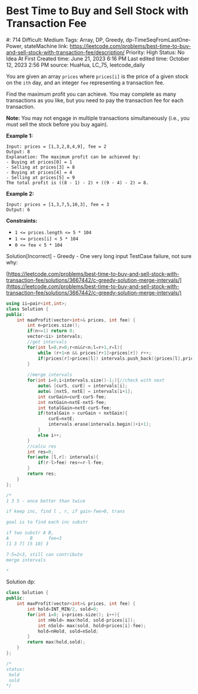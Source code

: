 # Best Time to Buy and Sell Stock with Transaction Fee

#: 714
Difficult: Medium
Tags: Array, DP, Greedy, dp-TimeSeqFromLastOne-Power, stateMachine
link: https://leetcode.com/problems/best-time-to-buy-and-sell-stock-with-transaction-fee/description/
Priority: High
Status: No Idea At First
Created time: June 21, 2023 6:16 PM
Last edited time: October 12, 2023 2:56 PM
source: HuaHua, LC_75, leetcode_daily

You are given an array `prices` where `prices[i]` is the price of a given stock on the `ith` day, and an integer `fee` representing a transaction fee.

Find the maximum profit you can achieve. You may complete as many transactions as you like, but you need to pay the transaction fee for each transaction.

**Note:** You may not engage in multiple transactions simultaneously (i.e., you must sell the stock before you buy again).

**Example 1:**

```
Input: prices = [1,3,2,8,4,9], fee = 2
Output: 8
Explanation: The maximum profit can be achieved by:
- Buying at prices[0] = 1
- Selling at prices[3] = 8
- Buying at prices[4] = 4
- Selling at prices[5] = 9
The total profit is ((8 - 1) - 2) + ((9 - 4) - 2) = 8.

```

**Example 2:**

```
Input: prices = [1,3,7,5,10,3], fee = 3
Output: 6

```

**Constraints:**

- `1 <= prices.length <= 5 * 104`
- `1 <= prices[i] < 5 * 104`
- `0 <= fee < 5 * 104`

Solution[Incorrect] - Greedy - One very long input TestCase failure, not sure why:

[https://leetcode.com/problems/best-time-to-buy-and-sell-stock-with-transaction-fee/solutions/3667442/c-greedy-solution-merge-intervals/](https://leetcode.com/problems/best-time-to-buy-and-sell-stock-with-transaction-fee/solutions/3667442/c-greedy-solution-merge-intervals/)

```cpp
using ii=pair<int,int>;
class Solution {
public:
    int maxProfit(vector<int>& prices, int fee) {
        int n=prices.size();
        if(n<=1) return 0;
        vector<ii> intervals;
        //get intervals
        for(int l=0,r=0;r<n&&r<n;l=r+1,r=l){
            while (r+1<n && prices[r+1]>prices[r]) r++;
            if(prices[r]>prices[l]) intervals.push_back({prices[l],prices[r]}); 
        }
        
        //merge intervals
        for(int i=0;i<intervals.size()-1;){//check with next
            auto& [curS, curE] = intervals[i];
            auto& [nxtS, nxtE] = intervals[i+1];
            int curGain=curE-curS-fee;
            int nxtGain=nxtE-nxtS-fee;
            int totalGain=nxtE-curS-fee;
            if(totalGain > curGain + nxtGain){
                curE=nxtE;
                intervals.erase(intervals.begin()+i+1);
            }
            else i++;
        }
        //calcu res
        int res=0;
        for(auto [l,r]: intervals){
            if(r-l>fee) res+=r-l-fee;
        }
        return res;
    }
};

/*
1 3 5 - once better than twice

if keep inc, find l , r, if gain-fee>0, trans

goal is to find each inc substr

if two substr A B,
A        B      fee=3
[1 3 7] [5 10] 3

7-5=2<3, still can contribute
merge intervals

*
```

Solution dp:

```cpp
class Solution {
public:
    int maxProfit(vector<int>& prices, int fee) {
        int hold=INT_MIN/2, sold=0;
        for(int i=0; i<prices.size(); i++){
            int nHold= max(hold, sold-prices[i]);
            int nSold= max(sold, hold+prices[i]-fee);
            hold=nHold, sold=nSold;
        }
        return max(hold,sold);
    }
};

/*
status:
 hold
 sold
*/
```